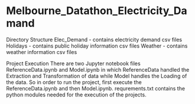 # Melbourne_Datathon_Electricity_Damand
Directory Structure
Elec_Demand - contains electricity demand csv files
Holidays - contains public holiday information csv files
Weather - contains weather information csv files

Project Execution
There are two Jupyter notebook files ReferenceData.ipynb and Model.ipynb in which ReferenceData handled the Extraction and Transformation of data while Model handles the Loading of the data.
So in order to run the project, first execute the ReferenceData.ipynb and then Model.ipynb.
requrements.txt contains the python modules needed for the execution of the projects.
